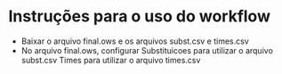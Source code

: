 # Instruções para o uso do workflow

* Baixar o arquivo final.ows e os arquivos subst.csv e times.csv
* No arquivo final.ows, configurar Substituicoes para utilizar o arquivo subst.csv Times para utilizar o arquivo times.csv
